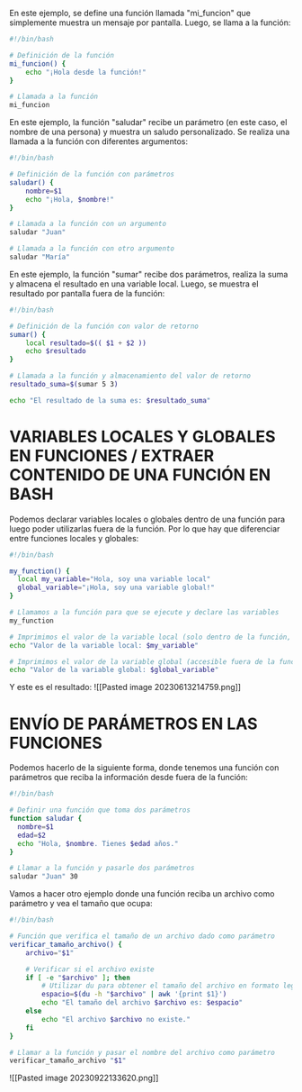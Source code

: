 En este ejemplo, se define una función llamada "mi_funcion" que simplemente muestra un mensaje por pantalla. Luego, se llama a la función:
```bash
#!/bin/bash

# Definición de la función
mi_funcion() {
    echo "¡Hola desde la función!"
}

# Llamada a la función
mi_funcion
```
En este ejemplo, la función "saludar" recibe un parámetro (en este caso, el nombre de una persona) y muestra un saludo personalizado. Se realiza una llamada a la función con diferentes argumentos:
```bash
#!/bin/bash

# Definición de la función con parámetros
saludar() {
    nombre=$1
    echo "¡Hola, $nombre!"
}

# Llamada a la función con un argumento
saludar "Juan"

# Llamada a la función con otro argumento
saludar "María"
```
En este ejemplo, la función "sumar" recibe dos parámetros, realiza la suma y almacena el resultado en una variable local. Luego, se muestra el resultado por pantalla fuera de la función:
```bash
#!/bin/bash

# Definición de la función con valor de retorno
sumar() {
    local resultado=$(( $1 + $2 ))
    echo $resultado
}

# Llamada a la función y almacenamiento del valor de retorno
resultado_suma=$(sumar 5 3)

echo "El resultado de la suma es: $resultado_suma"
```
# VARIABLES LOCALES Y GLOBALES EN FUNCIONES / EXTRAER CONTENIDO DE UNA FUNCIÓN EN BASH
Podemos declarar variables locales o globales dentro de una función para luego poder utilizarlas fuera de la función. Por lo que hay que diferenciar entre funciones locales y globales:
```bash
#!/bin/bash

my_function() {
  local my_variable="Hola, soy una variable local"
  global_variable="¡Hola, soy una variable global!"
}

# Llamamos a la función para que se ejecute y declare las variables
my_function

# Imprimimos el valor de la variable local (solo dentro de la función, por lo que no se imprimirá)
echo "Valor de la variable local: $my_variable"

# Imprimimos el valor de la variable global (accesible fuera de la función)
echo "Valor de la variable global: $global_variable"
```
Y este es el resultado:
![[Pasted image 20230613214759.png]]
# ENVÍO DE PARÁMETROS EN LAS FUNCIONES
Podemos hacerlo de la siguiente forma, donde tenemos una función con parámetros que reciba la información desde fuera de la función:
```bash
#!/bin/bash

# Definir una función que toma dos parámetros
function saludar {
  nombre=$1
  edad=$2
  echo "Hola, $nombre. Tienes $edad años."
}

# Llamar a la función y pasarle dos parámetros
saludar "Juan" 30
```
Vamos a hacer otro ejemplo donde una función reciba un archivo como parámetro y vea el tamaño que ocupa:
```bash
#!/bin/bash

# Función que verifica el tamaño de un archivo dado como parámetro
verificar_tamaño_archivo() {
    archivo="$1"

    # Verificar si el archivo existe
    if [ -e "$archivo" ]; then
        # Utilizar du para obtener el tamaño del archivo en formato legible
        espacio=$(du -h "$archivo" | awk '{print $1}')
        echo "El tamaño del archivo $archivo es: $espacio"
    else
        echo "El archivo $archivo no existe."
    fi
}

# Llamar a la función y pasar el nombre del archivo como parámetro
verificar_tamaño_archivo "$1"
```
![[Pasted image 20230922133620.png]]